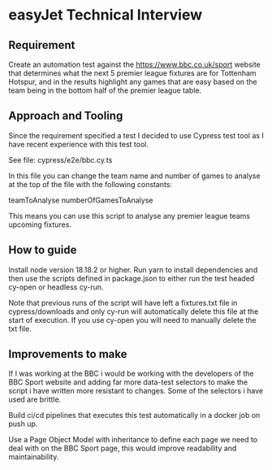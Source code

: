 # easyJet Technical Interview

## Requirement

Create an automation test against the https://www.bbc.co.uk/sport  website that determines what the next 5 premier league fixtures are for Tottenham Hotspur, and in the results highlight any games that are easy based on the team being in the bottom half of the premier league table.

## Approach and Tooling

Since the requirement specified a test I decided to use Cypress test tool as I have recent experience with this test tool. 

See file: cypress/e2e/bbc.cy.ts

In this file you can change the team name and number of games to analyse at the top of the file with the following constants:

teamToAnalyse
numberOfGamesToAnalyse

This means you can use this script to analyse any premier league teams upcoming fixtures.

## How to guide

Install node version 18.18.2 or higher. Run yarn to install dependencies and then use the scripts defined in package.json to either run the test headed cy-open or headless cy-run. 

Note that previous runs of the script will have left a fixtures.txt file in cypress/downloads and only cy-run will automatically delete this file at the start of execution. If you use cy-open you will need to manually delete the txt file.

## Improvements to make 

If I was working at the BBC i would be working with the developers of the BBC Sport website and adding far more data-test selectors to make the script i have written more resistant to changes. Some of the selectors i have used are brittle.

Build ci/cd pipelines that executes this test automatically in a docker job on push up.

Use a Page Object Model with inheritance to define each page we need to deal with on the BBC Sport page, this would improve readability and maintainability.
